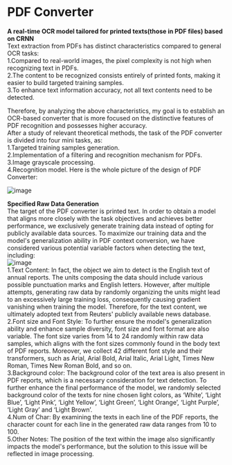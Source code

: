 # PDF Converter
**A real-time OCR model tailored for printed texts(those in PDF files) based on CRNN**  
Text extraction from PDFs has distinct characteristics compared to general OCR tasks:  
1.Compared to real-world images, the pixel complexity is not high when recognizing text in PDFs.  
2.The content to be recognized consists entirely of printed fonts, making it easier to build targeted training samples.  
3.To enhance text information accuracy, not all text contents need to be detected.  

Therefore, by analyzing the above characteristics, my goal is to establish an OCR-based converter that is more focused on the distinctive features of PDF recognition and possesses higher accuracy.  
After a study of relevant theoretical methods, the task of the PDF converter is divided into four mini tasks, as:   
1.Targeted training samples generation.  
2.Implementation of a filtering and recognition mechanism for PDFs.   
3.Image grayscale processing.  
4.Recognition model. 
Here is the whole picture of the design of PDF Converter: 

![image](https://github.com/Venyus/OCR/assets/118938648/d759b065-0e3d-4ef0-a4c2-c49f36529cc2)  

**Specified Raw Data Generation**  
The target of the PDF converter is printed text. In order to obtain a model that aligns more closely with the task objectives and achieves better performance, we exclusively generate training data instead of opting for publicly available data sources.
To maximize our training data and the model's generalization ability in PDF context conversion, we have considered various potential variable factors when detecting the text, including:  
![image](https://github.com/Venyus/OCR/assets/118938648/5f51e89c-26fa-481f-9183-002bbead4c28)  
1.Text Content: In fact, the object we aim to detect is the English text of annual reports. The units composing the data should include various possible punctuation marks and English letters. However, after multiple attempts, generating raw data by randomly organizing the units might lead to an excessively large training loss, consequently causing gradient vanishing when training the model. Therefore, for the text content, we ultimately adopted text from Reuters' publicly available news database.  
2.Font size and Font Style: To further ensure the model's generalization ability and enhance sample diversity, font size and font format are also variable. The font size varies from 14 to 24 randomly within raw data samples, which aligns with the font sizes commonly found in the body text of PDF reports. Moreover, we collect 42 different font style and their transformers, such as Arial, Arial Bold, Arial Italic, Arial Light, Times New Roman, Times New Roman Bold, and so on.  
3.Background color: The background color of the text area is also present in PDF reports, which is a necessary consideration for text detection. To further enhance the final performance of the model, we randomly selected background color of the texts for nine chosen light colors, as ‘White’, ‘Light Blue’, ‘Light Pink’, ‘Light Yellow’, ‘Light Green’, ‘Light Orange’, ‘Light Purple’, ‘Light Gray’ and ‘Light Brown’.  
4.Num of Char: By examining the texts in each line of the PDF reports, the character count for each line in the generated raw data ranges from 10 to 100.  
5.Other Notes: The position of the text within the image also significantly impacts the model's performance, but the solution to this issue will be reflected in image processing.  

